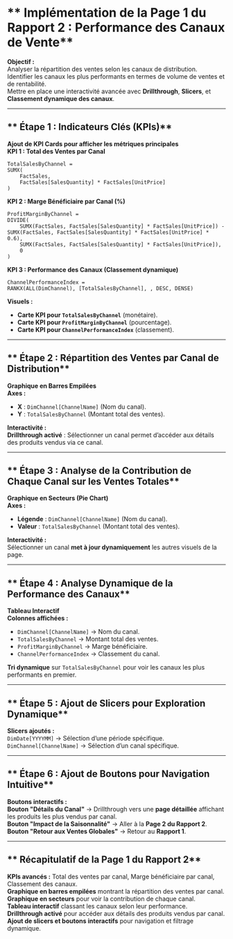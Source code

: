 # ** Implémentation de la Page 1 du Rapport 2 : Performance des Canaux de Vente**  

 **Objectif :**  
 Analyser la répartition des ventes selon les canaux de distribution.  
 Identifier les canaux les plus performants en termes de volume de ventes et de rentabilité.  
 Mettre en place une interactivité avancée avec **Drillthrough**, **Slicers**, et **Classement dynamique des canaux**.  

---

## ** Étape 1 : Indicateurs Clés (KPIs)**  
 **Ajout de KPI Cards pour afficher les métriques principales**  
 **KPI 1 : Total des Ventes par Canal**  
```DAX
TotalSalesByChannel = 
SUMX(
    FactSales, 
    FactSales[SalesQuantity] * FactSales[UnitPrice]
)
```
 **KPI 2 : Marge Bénéficiaire par Canal (%)**  
```DAX
ProfitMarginByChannel = 
DIVIDE(
    SUMX(FactSales, FactSales[SalesQuantity] * FactSales[UnitPrice]) - SUMX(FactSales, FactSales[SalesQuantity] * FactSales[UnitPrice] * 0.6), 
    SUMX(FactSales, FactSales[SalesQuantity] * FactSales[UnitPrice]),
    0
)
```
 **KPI 3 : Performance des Canaux (Classement dynamique)**  
```DAX
ChannelPerformanceIndex = 
RANKX(ALL(DimChannel), [TotalSalesByChannel], , DESC, DENSE)
```

 **Visuels :**  
- **Carte KPI pour `TotalSalesByChannel`** (monétaire).  
- **Carte KPI pour `ProfitMarginByChannel`** (pourcentage).  
- **Carte KPI pour `ChannelPerformanceIndex`** (classement).  

---

## ** Étape 2 : Répartition des Ventes par Canal de Distribution**  
 **Graphique en Barres Empilées**  
 **Axes :**  
- **X** : `DimChannel[ChannelName]` (Nom du canal).  
- **Y** : `TotalSalesByChannel` (Montant total des ventes).  

 **Interactivité :**  
 **Drillthrough activé** : Sélectionner un canal permet d’accéder aux détails des produits vendus via ce canal.  

---

## ** Étape 3 : Analyse de la Contribution de Chaque Canal sur les Ventes Totales**  
 **Graphique en Secteurs (Pie Chart)**  
 **Axes :**  
- **Légende** : `DimChannel[ChannelName]` (Nom du canal).  
- **Valeur** : `TotalSalesByChannel` (Montant total des ventes).  

 **Interactivité :**  
 Sélectionner un canal **met à jour dynamiquement** les autres visuels de la page.  

---

## ** Étape 4 : Analyse Dynamique de la Performance des Canaux**  
 **Tableau Interactif**  
 **Colonnes affichées :**  
- `DimChannel[ChannelName]` → Nom du canal.  
- `TotalSalesByChannel` → Montant total des ventes.  
- `ProfitMarginByChannel` → Marge bénéficiaire.  
- `ChannelPerformanceIndex` → Classement du canal.  

 **Tri dynamique** sur `TotalSalesByChannel` pour voir les canaux les plus performants en premier.  

---

## ** Étape 5 : Ajout de Slicers pour Exploration Dynamique**  
 **Slicers ajoutés :**  
 `DimDate[YYYYMM]` → Sélection d’une période spécifique.  
 `DimChannel[ChannelName]` → Sélection d’un canal spécifique.  

---

## ** Étape 6 : Ajout de Boutons pour Navigation Intuitive**  
 **Boutons interactifs :**  
 **Bouton "Détails du Canal"** → Drillthrough vers une **page détaillée** affichant les produits les plus vendus par canal.  
 **Bouton "Impact de la Saisonnalité"** → Aller à la **Page 2 du Rapport 2**.  
 **Bouton "Retour aux Ventes Globales"** → Retour au **Rapport 1**.  

---

## ** Récapitulatif de la Page 1 du Rapport 2**  
 **KPIs avancés :** Total des ventes par canal, Marge bénéficiaire par canal, Classement des canaux.  
 **Graphique en barres empilées** montrant la répartition des ventes par canal.  
 **Graphique en secteurs** pour voir la contribution de chaque canal.  
 **Tableau interactif** classant les canaux selon leur performance.  
 **Drillthrough activé** pour accéder aux détails des produits vendus par canal.  
 **Ajout de slicers et boutons interactifs** pour navigation et filtrage dynamique.  

